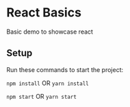 # React Basics
Basic demo to showcase react

## Setup
Run these commands to start the project:

`npm install` OR `yarn install`

`npm start` OR `yarn start`
